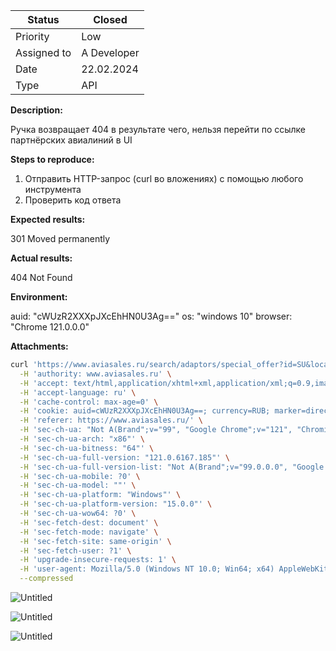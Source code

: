 | Status | Closed |
| --- | --- |
| Priority | Low |
| Assigned to | A Developer |
| Date | 22.02.2024 |
| Type | API |

**Description:**

Ручка возвращает 404 в результате чего,  нельзя перейти по ссылке партнёрских авиалиний в UI

**Steps to reproduce:**

1. Отправить HTTP-запрос (curl во вложениях) с помощью любого инструмента
2. Проверить код ответа

**Expected results:**

301 Moved permanently

**Actual results:**

404 Not Found

**Environment:**

auid: "cWUzR2XXXpJXcEhHN0U3Ag=="
os: "windows 10"
browser: "Chrome 121.0.0.0"

**Attachments:**

```bash
curl 'https://www.aviasales.ru/search/adaptors/special_offer?id=SU&locale=ru&utm_source=www' \
  -H 'authority: www.aviasales.ru' \
  -H 'accept: text/html,application/xhtml+xml,application/xml;q=0.9,image/avif,image/webp,image/apng,*/*;q=0.8,application/signed-exchange;v=b3;q=0.7' \
  -H 'accept-language: ru' \
  -H 'cache-control: max-age=0' \
  -H 'cookie: auid=cWUzR2XXXpJXcEhHN0U3Ag==; currency=RUB; marker=direct; nuid=51f8cc3b-47f8-48b9-a54d-0afb28c333b7; _gcl_au=1.1.1609007387.1708613272; _ym_uid=1708613273963673900; _ym_d=1708613273; _gid=GA1.2.1672893052.1708613274; tmr_lvid=aeb3315f710eb98e7627e8012877c020; tmr_lvidTS=1708613273644; _ym_isad=2; uxs_uid=5c7dde80-d191-11ee-a740-aff4a90018b9; currency=rub; _sp_ses.dc27=*; _awt=37a37392344226936961d3ff182808306473160359333430f335123c38363831449-ed883d3634ef3; _sp_id.dc27=151996e8-1956-4754-b9ec-2f6e41d3d6ba.1708613271.3.1708631122.1708623889.e4716856-32eb-4584-a6b9-7ec487054a8f.2b8e1f08-87bc-48bf-a195-e26870b49bb9.98ae65bf-cf2f-40c2-aee0-6c70089260da.1708631120267.7; _ga_EVCZWTNN22=GS1.1.1708631122.4.0.1708631122.0.0.0; _ga_GCLPS5EN9Q=GS1.1.1708631122.4.0.1708631122.60.0.0; _ga=GA1.2.2076650011.1708613273; _ga_12NR00W4QQ=GS1.1.1708631122.4.0.1708631122.60.0.0; _ym_visorc=b; FCNEC=%5B%5B%22AKsRol-mh7FjhZlJmbLoMbQkWBcvfN5S8c6m-OthWU94-mIaP6TCoC8NB5wkAXCUh05pLERKz_5IWlKZNqzwakZ8gzOLX2wDvuxG49IxUFaMYZNKo-iN7Zxv8AG2p8AWLIh8YTvy3dnYWOwT8I0N36KboDsqFDwLgA%3D%3D%22%5D%5D; tmr_detect=0%7C1708631125091; cto_bundle=SBrij193aVhCaUVGTEpjVGZEODljRzN1SGhUU3VORGV5Qm9Ub1ZBUkhZaSUyRk1mVGlheUFmejhOTERtazQ3ZUF3VXU5andtYWt2R0N0WVl1aGdRMCUyRiUyRlVrajlteXRuOXE3SDdCb2NRYWdaN256MEVqRzhtb2tLREp5SG5XQXJEZk5MY09pNWtqeDRUVjYwOWpodUd0dGFCSWM4OHBDTW9iSEF0MmpyVUNuamxkemphUFklM0Q; _ga_KD6Y7CZ85S=GS1.2.1708631123.3.1.1708631137.46.0.0' \
  -H 'referer: https://www.aviasales.ru/' \
  -H 'sec-ch-ua: "Not A(Brand";v="99", "Google Chrome";v="121", "Chromium";v="121"' \
  -H 'sec-ch-ua-arch: "x86"' \
  -H 'sec-ch-ua-bitness: "64"' \
  -H 'sec-ch-ua-full-version: "121.0.6167.185"' \
  -H 'sec-ch-ua-full-version-list: "Not A(Brand";v="99.0.0.0", "Google Chrome";v="121.0.6167.185", "Chromium";v="121.0.6167.185"' \
  -H 'sec-ch-ua-mobile: ?0' \
  -H 'sec-ch-ua-model: ""' \
  -H 'sec-ch-ua-platform: "Windows"' \
  -H 'sec-ch-ua-platform-version: "15.0.0"' \
  -H 'sec-ch-ua-wow64: ?0' \
  -H 'sec-fetch-dest: document' \
  -H 'sec-fetch-mode: navigate' \
  -H 'sec-fetch-site: same-origin' \
  -H 'sec-fetch-user: ?1' \
  -H 'upgrade-insecure-requests: 1' \
  -H 'user-agent: Mozilla/5.0 (Windows NT 10.0; Win64; x64) AppleWebKit/537.36 (KHTML, like Gecko) Chrome/121.0.0.0 Safari/537.36' \
  --compressed
```

![Untitled](https://prod-files-secure.s3.us-west-2.amazonaws.com/cdb1d0e1-a76f-4d52-90d6-cf52897da3a5/05168188-4d9c-4bc5-97e3-3f47e50d928b/Untitled.png)

![Untitled](https://prod-files-secure.s3.us-west-2.amazonaws.com/cdb1d0e1-a76f-4d52-90d6-cf52897da3a5/506c55d8-6df8-4135-bb3e-54566ea7962c/Untitled.png)

![Untitled](https://prod-files-secure.s3.us-west-2.amazonaws.com/cdb1d0e1-a76f-4d52-90d6-cf52897da3a5/05ea7124-49c1-49fe-822c-a3f14a0edf40/Untitled.png)